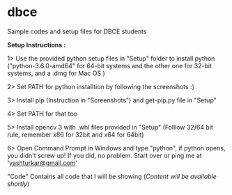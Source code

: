 # dbce
Sample codes and setup files for DBCE students 

**Setup Instructions :**


1> Use the provided python setup files in "Setup" folder to install python ("python-3.6.0-amd64" for 64-bit     systems and the other one for 32-bit systems, and a .dmg for Mac OS )

2> Set PATH for python installtion by following the screenshots :)

3> Install pip (Instruction in "Screenshots") and get-pip.py file in "Setup"

4> Set PATH for that too 

5> Install opencv 3 with .whl files provided in "Setup" (Folllow 32/64 bit rule, remember x86 for 32bit and     x64 for 64bit)

6> Open Command Prompt in Windows and type "python", if python opens, you didn't screw up!
   If you did, no problem. Start over or ping me at 'yashturkar@gmail.com'


"Code" Contains all code that I will be showing (*Content will be available shortly*)


